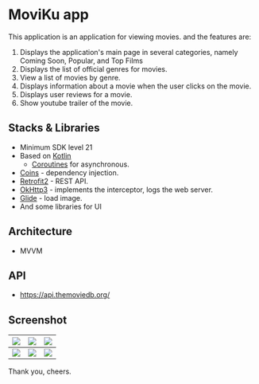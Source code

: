 # MoviKu app

This application is an application for viewing movies. and the features are:

1. Displays the application's main page in several categories, namely Coming Soon, Popular, and Top Films
2. Displays the list of official genres for movies.
3. View a list of movies by genre.
4. Displays information about a movie when the user clicks on the movie.
5. Displays user reviews for a movie.
6. Show youtube trailer of the movie.

## Stacks & Libraries

- Minimum SDK level 21
- Based on [Kotlin](https://kotlinlang.org/)
    + [Coroutines](https://github.com/Kotlin/kotlinx.coroutines) for asynchronous.
- [Coins](https://github.com/InsertKoinIO/coins) - dependency injection.
- [Retrofit2](https://github.com/square/retrofit) - REST API.
- [OkHttp3](https://github.com/square/okhttp) - implements the interceptor, logs the web server.
- [Glide](https://github.com/bumptech/glide) - load image.
- And some libraries for UI

## Architecture

- MVVM

## API

- https://api.themoviedb.org/

## Screenshot

| ![](https://github.com/antarezaghifary/MoviKu/blob/master/screenshot/movie-app-1.jpeg?raw=true) | ![](https://github.com/antarezaghifary/MoviKu/blob/master/screenshot/movie-app-2.jpeg?raw=true) | ![](https://github.com/antarezaghifary/MoviKu/blob/master/screenshot/movie-app-3.jpeg?raw=true) |
| :---: | :---: | :---: |
| ![](https://github.com/antarezaghifary/MoviKu/blob/master/screenshot/movie-app-4.jpeg?raw=true) | ![](https://github.com/antarezaghifary/MoviKu/blob/master/screenshot/movie-app-5.jpeg?raw=true) | ![](https://github.com/antarezaghifary/MoviKu/blob/master/screenshot/movie-app-6.jpeg?raw=true) |

Thank you, cheers.
